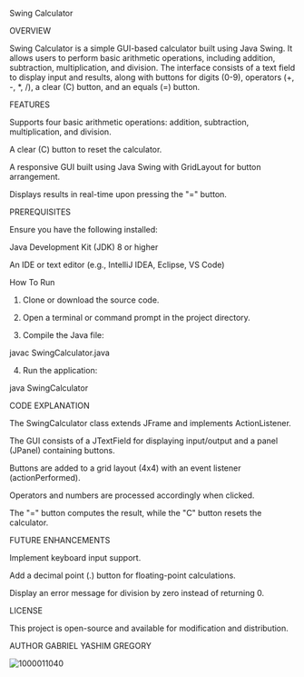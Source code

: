 Swing Calculator

OVERVIEW

Swing Calculator is a simple GUI-based calculator built using Java Swing. It allows users to perform basic arithmetic operations, including addition, subtraction, multiplication, and division. The interface consists of a text field to display input and results, along with buttons for digits (0-9), operators (+, -, *, /), a clear (C) button, and an equals (=) button.

FEATURES

Supports four basic arithmetic operations: addition, subtraction, multiplication, and division.

A clear (C) button to reset the calculator.

A responsive GUI built using Java Swing with GridLayout for button arrangement.

Displays results in real-time upon pressing the "=" button.


PREREQUISITES

Ensure you have the following installed:

Java Development Kit (JDK) 8 or higher

An IDE or text editor (e.g., IntelliJ IDEA, Eclipse, VS Code)


How To Run

1. Clone or download the source code.


2. Open a terminal or command prompt in the project directory.


3. Compile the Java file:

javac SwingCalculator.java


4. Run the application:

java SwingCalculator



CODE EXPLANATION

The SwingCalculator class extends JFrame and implements ActionListener.

The GUI consists of a JTextField for displaying input/output and a panel (JPanel) containing buttons.

Buttons are added to a grid layout (4x4) with an event listener (actionPerformed).

Operators and numbers are processed accordingly when clicked.

The "=" button computes the result, while the "C" button resets the calculator.


FUTURE ENHANCEMENTS

Implement keyboard input support.

Add a decimal point (.) button for floating-point calculations.

Display an error message for division by zero instead of returning 0.


LICENSE

This project is open-source and available for modification and distribution.

AUTHOR
GABRIEL YASHIM GREGORY 








![1000011040](https://github.com/user-attachments/assets/40142b5f-04a6-49c8-933b-9793cc4264d7)
